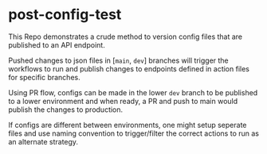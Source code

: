# post-config-test
This Repo demonstrates a crude method to version config files that are published to an API endpoint.

Pushed changes to json files in [`main`, `dev`] branches will trigger the workflows to run and publish changes to endpoints defined in action files for specific branches.

Using PR flow, configs can be made in the lower `dev` branch to be published to a lower environment and when ready, a PR and push to main would publish the changes to production.

If configs are different between environments, one might setup seperate files and use naming convention to trigger/filter the correct actions to run as an alternate strategy.
